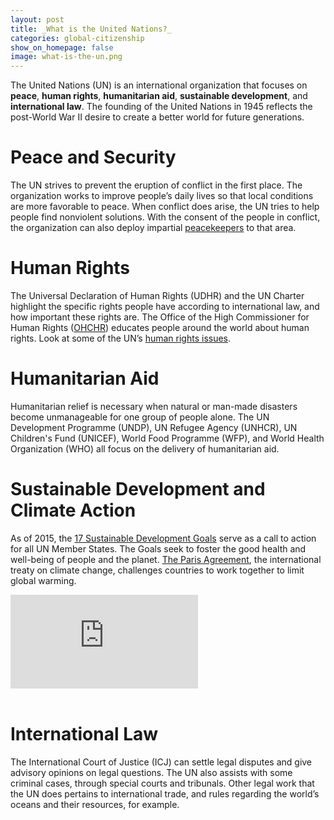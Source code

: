 ```yaml
---
layout: post
title: _What is the United Nations?_
categories: global-citizenship
show_on_homepage: false
image: what-is-the-un.png
---
```


The United Nations (UN) is an international organization that focuses on
**peace**, **human rights**, **humanitarian aid**, **sustainable development**,
and **international law**. The founding of the United Nations in 1945 reflects the post-World War II desire to create a better world for future generations.

# Peace and Security

The UN strives to prevent the eruption of conflict in the first place. The
organization works to improve people’s daily lives so that local conditions are
more favorable to peace. When conflict does arise, the UN tries to help people
find nonviolent solutions. With the consent of the people in conflict, the organization can
also deploy impartial
[peacekeepers](https://peacekeeping.un.org/en/where-we-operate) to that area.

# Human Rights

The Universal Declaration of Human Rights (UDHR) and the UN Charter highlight
the specific rights people have according to international law, and how
important these rights are. The Office of the High Commissioner for Human Rights
([OHCHR](https://www.ohchr.org/EN/pages/home.aspx)) educates people around the world about human rights. Look at some of the UN’s [human
rights issues](https://www.ohchr.org/EN/Issues/Pages/ListOfIssues.aspx).

# Humanitarian Aid

Humanitarian relief is necessary when natural or man-made disasters become
unmanageable for one group of people alone. The UN Development Programme (UNDP),
UN Refugee Agency (UNHCR), UN Children's Fund (UNICEF), World Food Programme
(WFP), and World Health Organization (WHO) all focus on the delivery of
humanitarian aid.

# Sustainable Development and Climate Action

As of 2015, the [17 Sustainable Development Goals](https://sdgs.un.org/goals)
serve as a call to action for all UN Member States. The Goals seek to foster the
good health and well-being of people and the planet. [The Paris
Agreement](https://unfccc.int/process-and-meetings/the-paris-agreement/the-paris-agreement),
the international treaty on climate change, challenges countries to work
together to limit global warming.

<div class="resp-container">
  <iframe
    class="resp-iframe"
    src="https://www.youtube.com/embed/WiGD0OgK2ug"
    frameborder="0"
    allow="accelerometer; autoplay; encrypted-media; gyroscope; picture-in-picture"
    allowfullscreen
    >
  </iframe>
</div>
<br>

# International Law

The International Court of Justice (ICJ) can settle legal disputes and give
advisory opinions on legal questions. The UN also assists with some criminal
cases, through special courts and tribunals. Other legal work that the UN does
pertains to international trade, and rules regarding the world’s oceans and
their resources, for example.
